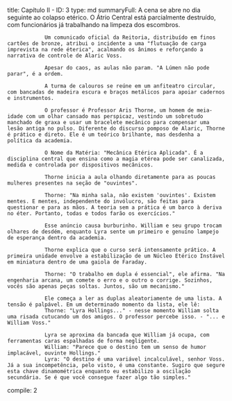 title:          Capítulo II -
ID:             3
type:           md
summaryFull:    A cena se abre no dia seguinte ao colapso etérico. O Átrio Central está parcialmente destruído, com funcionários já trabalhando na limpeza dos escombros.
                
                Um comunicado oficial da Reitoria, distribuído em finos cartões de bronze, atribui o incidente a uma "flutuação de carga imprevista na rede éterica", acalmando os ânimos e reforçando a narrativa de controle de Alaric Voss.
                
                Apesar do caos, as aulas não param. "A Lúmen não pode parar", é a ordem.
                
                A turma de calouros se reúne em um anfiteatro circular, com bancadas de madeira escura e braços metálicos para apoiar cadernos e instrumentos.
                
                O professor é Professor Aris Thorne, um homem de meia-idade com um olhar cansado mas perspicaz, vestindo um sobretudo manchado de graxa e usar um bracelete mecânico para compensar uma lesão antiga no pulso. Diferente do discurso pomposo de Alaric, Thorne é prático e direto. Ele é um teórico brilhante, mas desdenha a política da academia.
                
                O Nome da Matéria: "Mecânica Etérica Aplicada". É a disciplina central que ensina como a magia etérea pode ser canalizada, medida e controlada por dispositivos mecânicos.
                
                Thorne inicia a aula olhando diretamente para as poucas mulheres presentes na seção de "ouvintes".
                
                Thorne: "Na minha sala, não existem 'ouvintes'. Existem mentes. E mentes, independente do invólucro, são feitas para questionar e para as mãos. A teoria sem a prática é um barco à deriva no éter. Portanto, todas e todos farão os exercícios."
                
                Esse anúncio causa burburinho. William e seu grupo trocam olhares de desdém, enquanto Lyra sente um primeiro e genuíno lampejo de esperança dentro da academia.
                
                Thorne explica que o curso será intensamente prático. A primeira unidade envolve a estabilização de um Núcleo Etérico Instável em miniatura dentro de uma gaiola de Faraday.
                
                Thorne: "O trabalho em dupla é essencial", ele afirma. "Na engenharia arcana, um comete o erro e o outro o corrige. Sozinhos, vocês são apenas peças soltas. Juntos, são um mecanismo."
                
                Ele começa a ler as duplas aleatoriamente de uma lista. A tensão é palpável. Em um determinado momento da lista, ele lê:
                Thorne: "Lyra Hollings..." - nesse momento William solta uma risada cutucando um dos amigos. O professor percebe isso. - "... e William Voss."
                
                Lyra se aproxima da bancada que William já ocupa, com ferramentas caras espalhadas de forma negligente.
                William: "Parece que o destino tem um senso de humor implacável, ouvinte Hollings."
                Lyra: "O destino é uma variável incalculável, senhor Voss. Já a sua incompetência, pelo visto, é uma constante. Sugiro que segure esta chave dinamométrica enquanto eu estabilizo a oscilação secundária. Se é que você consegue fazer algo tão simples."
compile:        2


